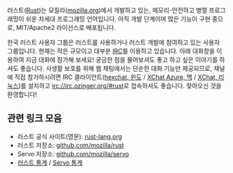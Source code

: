 러스트([Rust][])는 모질라([mozilla.org](https://www.mozilla.org/))에서 개발하고 있는,
메모리-안전하고 병렬 프로그래밍이 쉬운 차세대 프로그래밍 언어입니다.
아직 개발 단계이며 많은 기능이 구현 중으로, MIT/Apache2 라이선스로 배포됩니다.

한국 러스트 사용자 그룹은 러스트를 사용하거나 러스트 개발에 참여하고 있는 사용자 그룹입니다.
현재는 작은 규모이고 대부분 [IRC](http://ko.wikipedia.org/wiki/IRC)를 이용하고 있습니다.
아래 대화창을 이용하여 지금 대화에 참가해 보세요!
궁금한 점을 물어보셔도 좋고 하고 싶은 이야기를 하셔도 좋습니다.
사생활 보호를 위해 웹 채팅에서는 단순한 대화 기능만 제공되므로,
채널에 직접 참가하시려면 IRC 클라이언트([hexchat, 윈도](http://hexchat.org/downloads.html)
/ [XChat Azure, 맥](http://itunes.apple.com/app/id447521961)
/ [XChat, 리눅스](http://xchat.org/download/))를 설치하고
[irc://irc.ozinger.org/#rust](irc://irc.ozinger.org/#rust)로 접속하셔도 좋습니다.
찾아오신 것을 환영합니다!

## 관련 링크 모음

-   러스트 공식 사이트(영문): [rust-lang.org](http://www.rust-lang.org/)
-   러스트 저장소: [github.com/mozilla/rust](https://www.github.com/mozilla/rust)
-   Servo 저장소: [github.com/mozilla/servo](https://www.github.com/mozilla/servo)
-   [러스트 통계](http://ruststat.youknowone.org) /
    [Servo 통계](http://servostat.youknowone.org)


[Rust]: http://rust-lang.org
